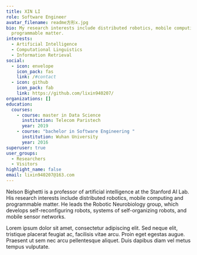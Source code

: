 ```yaml
---
title: XIN LI
role: Software Engineer
avatar_filename: readme方形x.jpg
bio: My research interests include distributed robotics, mobile computing and
  programmable matter.
interests:
  - Artificial Intelligence
  - Computational Linguistics
  - Information Retrieval
social:
  - icon: envelope
    icon_pack: fas
    link: /#contact
  - icon: github
    icon_pack: fab
    link: https://github.com/lixin940207/
organizations: []
education:
  courses:
    - course: master in Data Science
      institution: Telecom Paristech
      year: 2019
    - course: "bachelor in Software Engineering "
      institution: Wuhan University
      year: 2016
superuser: true
user_groups:
  - Researchers
  - Visitors
highlight_name: false
email: lixin940207@163.com
---
```


Nelson Bighetti is a professor of artificial intelligence at the Stanford AI Lab. His research interests include distributed robotics, mobile computing and programmable matter. He leads the Robotic Neurobiology group, which develops self-reconfiguring robots, systems of self-organizing robots, and mobile sensor networks.

Lorem ipsum dolor sit amet, consectetur adipiscing elit. Sed neque elit, tristique placerat feugiat ac, facilisis vitae arcu. Proin eget egestas augue. Praesent ut sem nec arcu pellentesque aliquet. Duis dapibus diam vel metus tempus vulputate.
